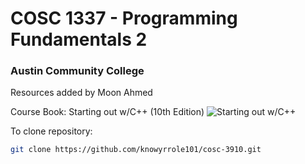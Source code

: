 # COSC 1337 - Programming Fundamentals 2
### Austin Community College

Resources added by Moon Ahmed

Course Book:
Starting out w/C++ (10th Edition)
![Starting out w/C++](https://github.com/knowyrrole101/cosc-1337/blob/master/c++.jpg)

To clone repository:
```bash 
git clone https://github.com/knowyrrole101/cosc-3910.git
```
